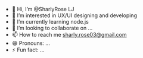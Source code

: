 - 👋 Hi, I’m @SharlyRose LJ
- 👀 I’m interested in UX/UI designing and developing
- 🌱 I’m currently learning node.js
- 💞️ I’m looking to collaborate on ...
- 📫 How to reach me sharly.rose03@gmail.com
- 😄 Pronouns: ...
- ⚡ Fun fact: ...

<!---
SharlyLejo/SharlyLejo is a ✨ special ✨ repository because its `README.md` (this file) appears on your GitHub profile.
You can click the Preview link to take a look at your changes.
--->
